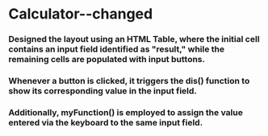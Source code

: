# Calculator--changed
### Designed the layout using an HTML Table, where the initial cell contains an input field identified as "result," while the remaining cells are populated with input buttons.
### Whenever a button is clicked, it triggers the dis() function to show its corresponding value in the input field. 
### Additionally, myFunction() is employed to assign the value entered via the keyboard to the same input field.
